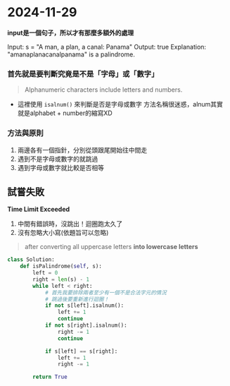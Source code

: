 # 2024-11-29
**input是一個句子，所以才有那麼多額外的處理**

Input: s = "A man, a plan, a canal: Panama"
Output: true
Explanation: "amanaplanacanalpanama" is a palindrome.

### 首先就是要判斷究竟是不是「字母」或「數字」
> Alphanumeric characters include letters and numbers.

- 這裡使用 `isalnum()` 來判斷是否是字母或數字
方法名稱很迷惑，alnum其實就是alphabet + number的縮寫XD

### 方法與原則
1. 兩邊各有一個指針，分別從頭跟尾開始往中間走
2. 遇到不是字母或數字的就跳過
3. 遇到字母或數字就比較是否相等

## 試嘗失敗
**Time Limit Exceeded**

1. 中間有錯誤時，沒跳出！迴圈跑太久了
2. 沒有忽略大小寫(依題旨可以忽略)
> after converting all uppercase letters **into lowercase letters**

```python
class Solution:
    def isPalindrome(self, s):
        left = 0
        right = len(s) - 1
        while left < right:
            # 首先我要排除兩者至少有一個不是合法字元的情況
            # 跳過後要重新進行迴圈！
            if not s[left].isalnum():
                left += 1
                continue
            if not s[right].isalnum():
                right -= 1
                continue

            if s[left] == s[right]:
                left += 1
                right -= 1

        return True
```
